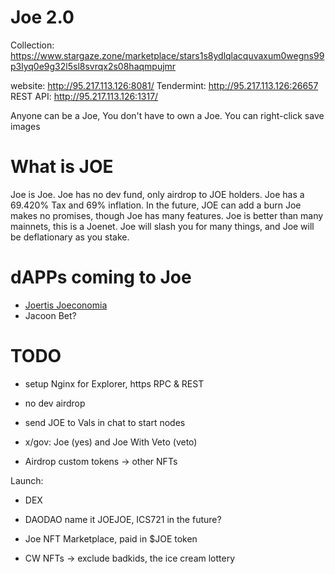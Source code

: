 # Joe 2.0

Collection: <https://www.stargaze.zone/marketplace/stars1s8ydlqlacquvaxum0wegns99p3lyq0e9g32l5sl8svrqx2s08haqmpujmr>

website: <http://95.217.113.126:8081/>
Tendermint: <http://95.217.113.126:26657>
REST API: <http://95.217.113.126:1317/>


Anyone can be a Joe, You don't have to own a Joe. You can right-click save images

# What is JOE

Joe is Joe.
Joe has no dev fund, only airdrop to JOE holders.
Joe has a 69.420% Tax and 69% inflation.
In the future, JOE can add a burn
Joe makes no promises, though Joe has many features.
Joe is better than many mainnets, this is a Joenet.
Joe will slash you for many things, and Joe will be deflationary as you stake.

# dAPPs coming to Joe
- [Joertis Joeconomia](https://twitter.com/Cryptomancer__/status/1594283077882232834?s=20&t=SJJFfDS5ELmaBCj0JDgyhQ)
- Jacoon Bet?

# TODO
- setup Nginx for Explorer, https RPC & REST
- no dev airdrop
- send JOE to Vals in chat to start nodes
- x/gov: Joe (yes) and Joe With Veto (veto)

- Airdrop custom tokens -> other NFTs

Launch:
- DEX
- DAODAO name it JOEJOE, ICS721 in the future?
- Joe NFT Marketplace, paid in $JOE token

- CW NFTs -> exclude badkids, the ice cream lottery